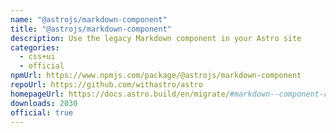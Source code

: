 ```yaml
---
name: "@astrojs/markdown-component"
title: "@astrojs/markdown-component"
description: Use the legacy Markdown component in your Astro site
categories:
  - css+ui
  - official
npmUrl: https://www.npmjs.com/package/@astrojs/markdown-component
repoUrl: https://github.com/withastro/astro
homepageUrl: https://docs.astro.build/en/migrate/#markdown--component-removed
downloads: 2030
official: true
---
```

